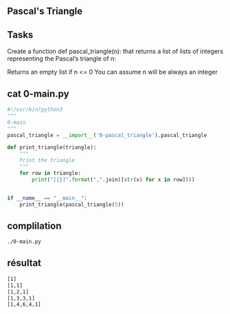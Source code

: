 ## Pascal's Triangle

## Tasks

Create a function def pascal_triangle(n): that returns a list of lists of integers representing the Pascal’s triangle of n:

Returns an empty list if n <= 0
You can assume n will be always an integer

## cat 0-main.py

```py
#!/usr/bin/python3
"""
0-main
"""
pascal_triangle = __import__('0-pascal_triangle').pascal_triangle

def print_triangle(triangle):
    """
    Print the triangle
    """
    for row in triangle:
        print("[{}]".format(",".join([str(x) for x in row])))


if __name__ == "__main__":
    print_triangle(pascal_triangle(5))
```

## complilation

```bash
./0-main.py
```

## résultat

```bash
[1]
[1,1]
[1,2,1]
[1,3,3,1]
[1,4,6,4,1]
```
